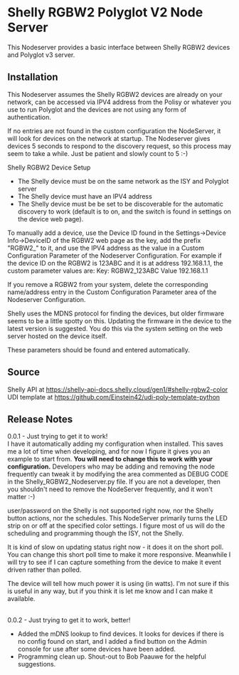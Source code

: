# Shelly RGBW2 Polyglot V2 Node Server

This Nodeserver provides a basic interface between Shelly RGBW2 devices and Polyglot v3 server.

## Installation
This Nodeserver assumes the Shelly RGBW2 devices are already on your network, can be accessed via IPV4 address from the Polisy or whatever you use to run Polyglot and the devices are not using any form of authentication.

If no entries are not found in the custom configuration the NodeServer, it will  look for devices on the network at startup. The Nodeserver gives devices 5 seconds to respond to the discovery request, so this process may seem to take a while. Just be patient and slowly count to 5 :-)<br>

Shelly RGBW2 Device Setup
* The Shelly device must be on the same network as the ISY and Polyglot server
* The Shelly device must have an IPV4 address
* The Shelly device must be be set to be discoverable for the automatic discovery to work (default is to on, and the switch is found in settings on the device web page).

To manually add a device, use the Device ID found in the Settings->Device Info->DeviceID of the RGBW2 web page as the key, add the prefix "RGBW2_" to it, and use the IPV4 address as the value in a Custom Configuration Parameter of the Nodeserver Configuration.  For example if the device ID on the RGBW2 is 123ABC and it is at address 192.168.1.1, the custom parameter values are:
Key: RGBW2_123ABC
Value 192.168.1.1

If you remove a RGBW2 from your system, delete the corresponding name/address entry in the Custom Configuration Parameter area of the Nodeserver Configuration.

Shelly uses the MDNS protocol for finding the devices, but older firmware seems to be a little spotty on this.  Updating the firmware in the device to the latest version is suggested.  You do this via the system setting on the web server hosted on the device itself.<br>

These parameters should be found and entered automatically.

## Source
Shelly API at https://shelly-api-docs.shelly.cloud/gen1/#shelly-rgbw2-color<br>
UDI template at https://github.com/Einstein42/udi-poly-template-python

## Release Notes
0.0.1 - Just trying to get it to work!<br>
I have it automatically adding my configuration when installed.  This saves me a lot of time when developing, and for now I figure it gives you an example to start from.  **You will need to change this to work with your configuration.**  Developers who may be adding and removing the node frequently can tweak it by modifying the area commented as DEBUG CODE in the Shelly_RGBW2_Nodeserver.py file.  If you are not a developer, then you shouldn't need to remove the NodeServer frequently, and it won't matter :-)<br>

user/password on the Shelly is not supported right now, nor the Shelly button actions, nor the schedules.  This NodeServer primarily turns the LED strip on or off at the specified color settings.  I figure most of us will do the scheduling and programming though the ISY, not the Shelly.

It is kind of slow on updating status right now - it does it on the short poll.  You can change this short poll time to make it more responsive.  Meanwhile I will try to see if I can capture something from the device to make it event driven rather than polled.

The device will tell how much power it is using (in watts).  I'm not sure if this is useful in any way, but if you think it is let me know and I can make it available.<br><br>

0.0.2 - Just trying to get it to work, better!<br>
* Added the mDNS lookup to find devices.  It looks for devices if there is no config found on start, and I added a find button on the Admin console for use after some devices have been added.
* Programming clean up.  Shout-out to Bob Paauwe for the helpful suggestions.
